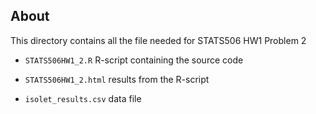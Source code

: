 ## About

This directory contains all the file needed for STATS506 HW1 Problem 2

- `STATS506HW1_2.R` R-script containing the source code

- `STATS506HW1_2.html` results from the R-script

- `isolet_results.csv` data file
